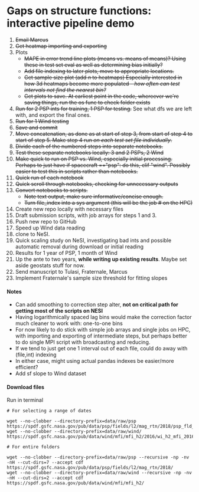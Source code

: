 # Gaps on structure functions: **interactive pipeline demo**
1. ~~Email Marcus~~
1. ~~Get heatmap importing and exporting~~
1. Plots
    - ~~MAPE in error trend line plots (means vs. means of means)? Using these in test set eval as well as determining bias initially?~~
    - ~~Add file indexing to later plots, move to appropriate locations.~~
    - ~~Get sample size plot (add *n* to heatmaps) Especially interested in how 3d heatmaps become more populated - *how often can test intervals not find the nearest bin?*~~
    - ~~Get plots to save. At earliest point in the code, whereever we're saving things, run the os func to check folder exists~~
1. ~~Run for 2 PSP ints for training, 1 PSP for testing.~~ See what dfs we are left with, and export the final ones.
1. ~~Run for 1 Wind testing~~
1. ~~Save and commit~~
2. ~~Move concatenation, as done as at start of step 3, from start of step 4 to start of step 5. Make step 4 run *on each test set file individually*.~~
1. ~~Divide each of the numbered steps into separate notebooks.~~ 
2. ~~Test these separate notebooks locally: 3 and 2 PSPs, 2 Wind~~
2. ~~Make quick to run on PSP vs. Wind, especially initial processing. Perhaps to just have if spacecraft =="psp": do this, elif "wind". Possibly easier to test this in scripts rather than notebooks.~~
2. ~~Quick run of each notebook~~
2. ~~Quick scroll through notebooks, checking for unnecessary outputs~~
3. ~~Convert notebooks to scripts.~~
    - ~~Note text output, make sure informative/concise enough.~~
    - ~~Turn file_index into a sys argument (this will be the job # on the HPC)~~
2. Create new repo locally with necessary files
5. Draft submission scripts, with job arrays for steps 1 and 3.
1. Push new repo to GitHub
2. Speed up Wind data reading
2. clone to NeSI.
9. Quick scaling study on NeSI, investigating bad ints and possible automatic removal during download or initial reading
10. Results for 1 year of PSP, 1 month of Wind
10. Up the ante to two years, **while writing up existing results**. Maybe set aside geostats stuff for now.
11. Send manuscript to Tulasi, Fraternale, Marcus
12. Implement Fraternale's sample size threshold for fitting slopes

#### Notes
- Can add smoothing to correction step alter, **not on critical path for getting most of the scripts on NESI**
- Having logarithmically spaced lag bins would make the correction factor much cleaner to work with: one-to-one bins
- For now likely to do stick with simple job arrays and single jobs on HPC, with importing and exporting of intermediate steps, but perhaps better to do single MPI script with broadcasting and reducing.
- If we tend to just get one 1 interval out of each file, could do away with (file,int) indexing
- In either case, might using actual pandas indexes be easier/more efficient?
- Add sf slope to Wind dataset

#### Download files

Run in terminal

```
# For selecting a range of dates

wget --no-clobber --directory-prefix=data/raw/psp  https://spdf.gsfc.nasa.gov/pub/data/psp/fields/l2/mag_rtn/2018/psp_fld_l2_mag_rtn_201811{0200..0318}_v02.cdf
wget --no-clobber --directory-prefix=data/raw/wind/ https://spdf.gsfc.nasa.gov/pub/data/wind/mfi/mfi_h2/2016/wi_h2_mfi_201601{01..07}_v05.cdf

# For entire folders

wget --no-clobber --directory-prefix=data/raw/psp --recursive -np -nv -nH --cut-dirs=7 --accept cdf  https://spdf.gsfc.nasa.gov/pub/data/psp/fields/l2/mag_rtn/2018/
wget --no-clobber --directory-prefix=data/raw/wind --recursive -np -nv -nH --cut-dirs=2 --accept cdf  https://spdf.gsfc.nasa.gov/pub/data/wind/mfi/mfi_h2/
```

